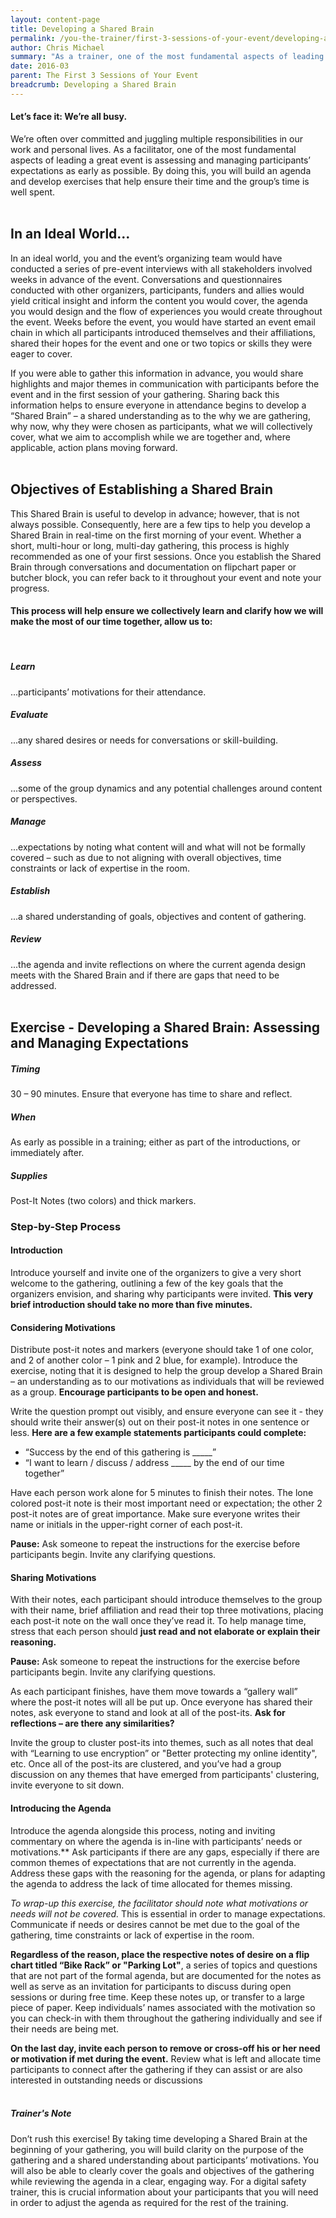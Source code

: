 ```yaml
---
layout: content-page
title: Developing a Shared Brain
permalink: /you-the-trainer/first-3-sessions-of-your-event/developing-a-shared-brain/
author: Chris Michael
summary: "As a trainer, one of the most fundamental aspects of leading a great event is assessing and managing participants’ expectations as early as possible. By doing this, you will build an agenda and develop exercises that help ensure their time and the group’s time is well spent."
date: 2016-03
parent: The First 3 Sessions of Your Event
breadcrumb: Developing a Shared Brain
---
```

#### Let’s face it: We’re all busy. 

We’re often over committed and juggling multiple responsibilities in our work and personal lives. As a facilitator, one of the most fundamental aspects of leading a great event is assessing and managing participants’ expectations as early as possible. By doing this, you will build an agenda and develop exercises that help ensure their time and the group’s time is well spent.
<br><br>

## In an Ideal World...
In an ideal world, you and the event’s organizing team would have conducted a series of pre-event interviews with all stakeholders involved weeks in advance of the event. Conversations and questionnaires conducted with other organizers, participants, funders and allies would yield critical insight and inform the content you would cover, the agenda you would design and the flow of experiences you would create throughout the event. Weeks before the event, you would have started an event email chain in which all participants introduced themselves and their affiliations, shared their hopes for the event and one or two topics or skills they were eager to cover.

If you were able to gather this information in advance, you would share highlights and major themes in communication with participants before the event and in the first session of your gathering. Sharing back this information helps to ensure everyone in attendance begins to develop a “Shared Brain” – a shared understanding as to the why we are gathering, why now, why they were chosen as participants, what we will collectively cover, what we aim to accomplish while we are together and, where applicable, action plans moving forward.
<br><br>

## Objectives of Establishing a Shared Brain
This Shared Brain is useful to develop in advance; however, that is not always possible. Consequently, here are a few tips to help you develop a Shared Brain in real-time on the first morning of your event. Whether a short, multi-hour or long, multi-day gathering, this process is highly recommended as one of your first sessions. Once you establish the Shared Brain through conversations and documentation on flipchart paper or butcher block, you can refer back to it throughout your event and note your progress.

#### This process will help ensure we collectively learn and clarify how we will make the most of our time together, allow us to:
<br>

##### Learn
...participants’ motivations for their attendance.

##### Evaluate
...any shared desires or needs for conversations or skill-building.

##### Assess
...some of the group dynamics and any potential challenges around content or perspectives.

##### Manage
...expectations by noting what content will and what will not be formally covered – such as due to not aligning with overall objectives, time constraints or lack of expertise in the room.

##### Establish
...a shared understanding of goals, objectives and content of gathering.

##### Review
...the agenda and invite reflections on where the current agenda design meets with the Shared Brain and if there are gaps that need to be addressed.
<br><br>

## Exercise - Developing a Shared Brain: Assessing and Managing Expectations

##### Timing
30 – 90 minutes. Ensure that everyone has time to share and reflect.

##### When 
As early as possible in a training; either as part of the introductions, or immediately after.

##### Supplies
Post-It Notes (two colors) and thick markers.

### Step-by-Step Process

#### Introduction
Introduce yourself and invite one of the organizers to give a very short welcome to the gathering, outlining a few of the key goals that the organizers envision, and sharing why participants were invited. **This very brief introduction should take no more than five minutes.**

#### Considering Motivations
Distribute post-it notes and markers (everyone should take 1 of one color, and 2 of another color – 1 pink and 2 blue, for example). Introduce the exercise, noting that it is designed to help the group develop a Shared Brain – an understanding as to our motivations as individuals that will be reviewed as a group. **Encourage participants to be open and honest.**

Write the question prompt out visibly, and ensure everyone can see it - they should write their answer(s) out on their post-it notes in one sentence or less. **Here are a few example statements participants could complete:**

- “Success by the end of this gathering is _____”
- “I want to learn / discuss / address _____ by the end of our time together”

Have each person work alone for 5 minutes to finish their notes. The lone colored post-it note is their most important need or expectation; the other 2 post-it notes are of great importance. Make sure everyone writes their name or initials in the upper-right corner of each post-it.

**Pause:** Ask someone to repeat the instructions for the exercise before participants begin. Invite any clarifying questions.

#### Sharing Motivations
With their notes, each participant should introduce themselves to the group with their name, brief affiliation and read their top three motivations, placing each post-it note on the wall once they’ve read it. To help manage time, stress that each person should **just read and not elaborate or explain their reasoning.**

**Pause:** Ask someone to repeat the instructions for the exercise before participants begin. Invite any clarifying questions.

As each participant finishes, have them move towards a “gallery wall” where the post-it notes will all be put up. Once everyone has shared their notes, ask everyone to stand and look at all of the post-its. **Ask for reflections – are there any similarities?**

Invite the group to cluster post-its into themes, such as all notes that deal with “Learning to use encryption” or "Better protecting my online identity", etc. Once all of the post-its are clustered, and you’ve had a group discussion on any themes that have emerged from participants' clustering, invite everyone to sit down.

#### Introducing the Agenda
Introduce the agenda alongside this process, noting and inviting commentary on where the agenda is in-line with participants’ needs or motivations.** Ask participants if there are any gaps, especially if there are common themes of expectations that are not currently in the agenda. Address these gaps with the reasoning for the agenda, or plans for adapting the agenda to address the lack of time allocated for themes missing.

*To wrap-up this exercise, the facilitator should note what motivations or needs will not be covered.* This is essential in order to manage expectations. Communicate if needs or desires cannot be met due to the goal of the gathering, time constraints or lack of expertise in the room.

**Regardless of the reason, place the respective notes of desire on a flip chart titled “Bike Rack” or "Parking Lot"**, a series of topics and questions that are not part of the formal agenda, but are documented for the notes as well as serve as an invitation for participants to discuss during open sessions or during free time. Keep these notes up, or transfer to a large piece of paper. Keep individuals’ names associated with the motivation so you can check-in with them throughout the gathering individually and see if their needs are being met.

**On the last day, invite each person to remove or cross-off his or her need or motivation if met during the event.** Review what is left and allocate time participants to connect after the gathering if they can assist or are also interested in outstanding needs or discussions
<br><br>
##### *Trainer's Note*
Don’t rush this exercise! By taking time developing a Shared Brain at the beginning of your gathering, you will build clarity on the purpose of the gathering and a shared understanding about participants’ motivations. You will also be able to clearly cover the goals and objectives of the gathering while reviewing the agenda in a clear, engaging way. For a digital safety trainer, this is crucial information about your participants that you will need in order to adjust the agenda as required for the rest of the training.
<br><br>
